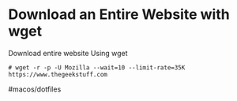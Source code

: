 # Download an Entire Website with wget

Download entire website Using wget

`# wget -r -p -U Mozilla --wait=10 --limit-rate=35K https://www.thegeekstuff.com`

#macos/dotfiles
